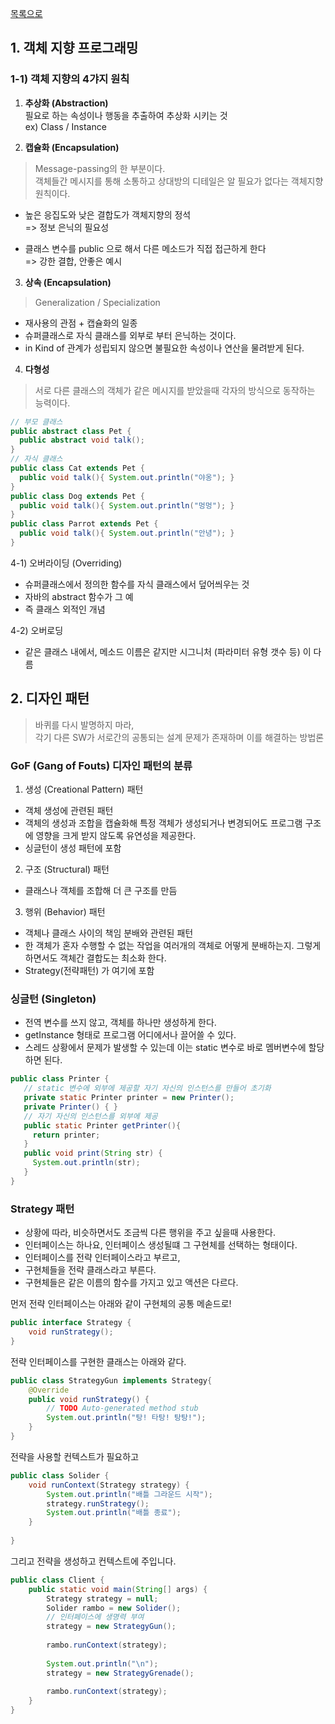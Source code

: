 [목록으로](https://github.com/Donsworkout/techInterview/blob/master/README.md)

## 1. 객체 지향 프로그래밍

### 1-1) 객체 지향의 4갸지 원칙
1. **추상화 (Abstraction)**  
필요로 하는 속성이나 행동을 추출하여 추상화 시키는 것  
ex) Class / Instance 

2. **캡슐화 (Encapsulation)**  
> Message-passing의 한 부분이다.  
객체들간 메시지를 통해 소통하고 상대방의 디테일은 알 필요가 없다는 객체지향 원칙이다.

- 높은 응집도와 낮은 결합도가 객체지향의 정석  
=> 정보 은닉의 필요성 

- 클래스 변수를 public 으로 해서 다른 메소드가 직접 접근하게 한다  
=> 강한 결합, 안좋은 예시

3. **상속 (Encapsulation)**
> Generalization / Specialization

- 재사용의 관점 + 캡슐화의 일종 
- 슈퍼클래스로 자식 클래스를 외부로 부터 은닉하는 것이다. 
- in Kind of 관계가 성립되지 않으면 불필요한 속성이나 연산을 물려받게 된다.

4. **다형성**
> 서로 다른 클래스의 객체가 같은 메시지를 받았을때 각자의 방식으로 동작하는 능력이다.
~~~java
// 부모 클래스
public abstract class Pet {
  public abstract void talk();
}
// 자식 클래스
public class Cat extends Pet {
  public void talk(){ System.out.println("야옹"); }
}
public class Dog extends Pet {
  public void talk(){ System.out.println("멍멍"); }
}
public class Parrot extends Pet {
  public void talk(){ System.out.println("안녕"); }
}
~~~ 

4-1) 오버라이딩 (Overriding)  
- 슈퍼클래스에서 정의한 함수를 자식 클래스에서 덮어씌우는 것
- 자바의 abstract 함수가 그 예
- 즉 클래스 외적인 개념 

4-2) 오버로딩 
- 같은 클래스 내에서, 메소드 이름은 같지만 시그니처 (파라미터 유형 갯수 등) 이 다름


## 2. 디자인 패턴 
> 바퀴를 다시 발명하지 마라,  
각기 다른 SW가 서로간의 공통되는 설계 문제가 존재하며 이를 해결하는 방법론 

### GoF (Gang of Fouts) 디자인 패턴의 분류  
1. 생성 (Creational Pattern) 패턴
- 객체 생성에 관련된 패턴
- 객체의 생성과 조합을 캡슐화해 특정 객체가 생성되거나 변경되어도 프로그램 구조에 영향을 크게 받지 않도록 유연성을 제공한다.
- 싱글턴이 생성 패턴에 포함 

2. 구조 (Structural) 패턴
- 클래스나 객체를 조합해 더 큰 구조를 만듬

3. 행위 (Behavior) 패턴
- 객체나 클래스 사이의 책임 분배와 관련된 패턴
- 한 객체가 혼자 수행할 수 없는 작업을 여러개의 객체로 어떻게 분배하는지. 그렇게 하면서도 객체간 결합도는 최소화 한다. 
- Strategy(전략패턴) 가 여기에 포함 

### 싱글턴 (Singleton)
- 전역 변수를 쓰지 않고, 객체를 하나만 생성하게 한다.
- getInstance 형태로 프로그램 어디에서나 끌어쓸 수 있다.
- 스레드 상황에서 문제가 발생할 수 있는데 이는 static 변수로 바로 멤버변수에 할당하면 된다. 

~~~java
public class Printer {
   // static 변수에 외부에 제공할 자기 자신의 인스턴스를 만들어 초기화
   private static Printer printer = new Printer();
   private Printer() { }
   // 자기 자신의 인스턴스를 외부에 제공
   public static Printer getPrinter(){
     return printer;
   }
   public void print(String str) {
     System.out.println(str);
   }
}
~~~

### Strategy 패턴  
- 상황에 따라, 비슷하면서도 조금씩 다른 행위을 주고 싶을때 사용한다.
- 인터페이스는 하나요, 인터페이스 생성될떄 그 구현체를 선택하는 형태이다.
- 인터페이스를 전략 인터페이스라고 부르고,
- 구현체들을 전략 클래스라고 부른다.
- 구현체들은 같은 이름의 함수를 가지고 있고 액션은 다르다.

먼저 전략 인터페이스는 아래와 같이 구현체의 공통 메솓드로!
~~~java
public interface Strategy {
    void runStrategy();
}
~~~

전략 인터페이스를 구현한 클래스는 아래와 같다.
~~~java
public class StrategyGun implements Strategy{
    @Override
    public void runStrategy() {
        // TODO Auto-generated method stub
        System.out.println("탕! 타탕! 탕탕!");  
    }
}
~~~

전략을 사용할 컨텍스트가 필요하고  
~~~java
public class Solider {
    void runContext(Strategy strategy) {
        System.out.println("배틀 그라운드 시작");
        strategy.runStrategy();
        System.out.println("배틀 종료");
    }
 
}
~~~
그리고 전략을 생성하고 컨텍스트에 주입니다. 
~~~java 
public class Client {
    public static void main(String[] args) {
        Strategy strategy = null;
        Solider rambo = new Solider();
        // 인터페이스에 생명력 부여
        strategy = new StrategyGun();
         
        rambo.runContext(strategy);
         
        System.out.println("\n");
        strategy = new StrategyGrenade();
         
        rambo.runContext(strategy);
    }
}
~~~